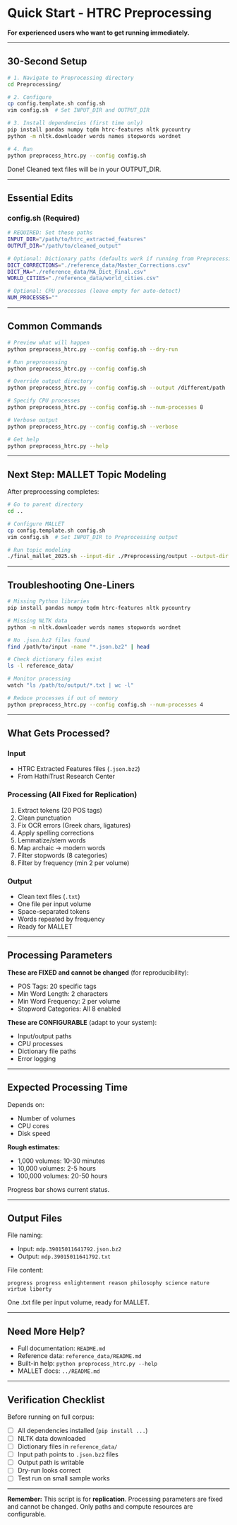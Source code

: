 # Quick Start - HTRC Preprocessing

**For experienced users who want to get running immediately.**

---

## 30-Second Setup

```bash
# 1. Navigate to Preprocessing directory
cd Preprocessing/

# 2. Configure
cp config.template.sh config.sh
vim config.sh  # Set INPUT_DIR and OUTPUT_DIR

# 3. Install dependencies (first time only)
pip install pandas numpy tqdm htrc-features nltk pycountry
python -m nltk.downloader words names stopwords wordnet

# 4. Run
python preprocess_htrc.py --config config.sh
```

Done! Cleaned text files will be in your OUTPUT_DIR.

---

## Essential Edits

### config.sh (Required)

```bash
# REQUIRED: Set these paths
INPUT_DIR="/path/to/htrc_extracted_features"
OUTPUT_DIR="/path/to/cleaned_output"

# Optional: Dictionary paths (defaults work if running from Preprocessing/)
DICT_CORRECTIONS="./reference_data/Master_Corrections.csv"
DICT_MA="./reference_data/MA_Dict_Final.csv"
WORLD_CITIES="./reference_data/world_cities.csv"

# Optional: CPU processes (leave empty for auto-detect)
NUM_PROCESSES=""
```

---

## Common Commands

```bash
# Preview what will happen
python preprocess_htrc.py --config config.sh --dry-run

# Run preprocessing
python preprocess_htrc.py --config config.sh

# Override output directory
python preprocess_htrc.py --config config.sh --output /different/path

# Specify CPU processes
python preprocess_htrc.py --config config.sh --num-processes 8

# Verbose output
python preprocess_htrc.py --config config.sh --verbose

# Get help
python preprocess_htrc.py --help
```

---

## Next Step: MALLET Topic Modeling

After preprocessing completes:

```bash
# Go to parent directory
cd ..

# Configure MALLET
cp config.template.sh config.sh
vim config.sh  # Set INPUT_DIR to Preprocessing output

# Run topic modeling
./final_mallet_2025.sh --input-dir ./Preprocessing/output --output-dir ./results
```

---

## Troubleshooting One-Liners

```bash
# Missing Python libraries
pip install pandas numpy tqdm htrc-features nltk pycountry

# Missing NLTK data
python -m nltk.downloader words names stopwords wordnet

# No .json.bz2 files found
find /path/to/input -name "*.json.bz2" | head

# Check dictionary files exist
ls -l reference_data/

# Monitor processing
watch "ls /path/to/output/*.txt | wc -l"

# Reduce processes if out of memory
python preprocess_htrc.py --config config.sh --num-processes 4
```

---

## What Gets Processed?

### Input
- HTRC Extracted Features files (`.json.bz2`)
- From HathiTrust Research Center

### Processing (All Fixed for Replication)
1. Extract tokens (20 POS tags)
2. Clean punctuation
3. Fix OCR errors (Greek chars, ligatures)
4. Apply spelling corrections
5. Lemmatize/stem words
6. Map archaic → modern words
7. Filter stopwords (8 categories)
8. Filter by frequency (min 2 per volume)

### Output
- Clean text files (`.txt`)
- One file per input volume
- Space-separated tokens
- Words repeated by frequency
- Ready for MALLET

---

## Processing Parameters

**These are FIXED and cannot be changed** (for reproducibility):
- POS Tags: 20 specific tags
- Min Word Length: 2 characters
- Min Word Frequency: 2 per volume
- Stopword Categories: All 8 enabled

**These are CONFIGURABLE** (adapt to your system):
- Input/output paths
- CPU processes
- Dictionary file paths
- Error logging

---

## Expected Processing Time

Depends on:
- Number of volumes
- CPU cores
- Disk speed

**Rough estimates:**
- 1,000 volumes: 10-30 minutes
- 10,000 volumes: 2-5 hours
- 100,000 volumes: 20-50 hours

Progress bar shows current status.

---

## Output Files

File naming:
- Input: `mdp.39015011641792.json.bz2`
- Output: `mdp.39015011641792.txt`

File content:
```
progress progress enlightenment reason philosophy science nature virtue liberty
```

One .txt file per input volume, ready for MALLET.

---

## Need More Help?

- Full documentation: `README.md`
- Reference data: `reference_data/README.md`
- Built-in help: `python preprocess_htrc.py --help`
- MALLET docs: `../README.md`

---

## Verification Checklist

Before running on full corpus:

- [ ] All dependencies installed (`pip install ...`)
- [ ] NLTK data downloaded
- [ ] Dictionary files in `reference_data/`
- [ ] Input path points to `.json.bz2` files
- [ ] Output path is writable
- [ ] Dry-run looks correct
- [ ] Test run on small sample works

---

**Remember:** This script is for **replication**. Processing parameters are fixed and cannot be changed. Only paths and compute resources are configurable.
